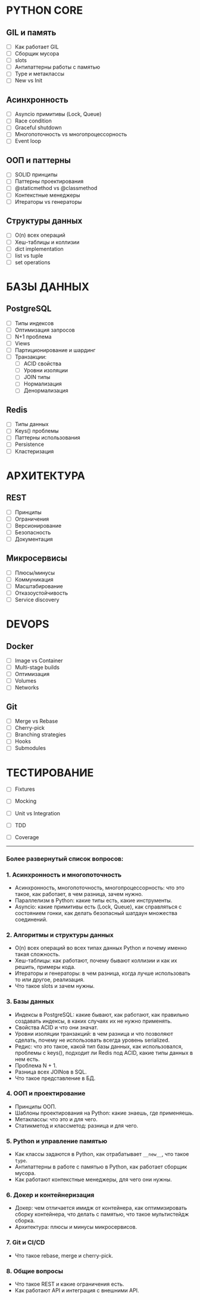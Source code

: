 # PYTHON CORE

## GIL и память

- [ ] Как работает GIL
- [ ] Сборщик мусора
- [ ] slots
- [ ] Антипаттерны работы с памятью
- [ ] Type и метаклассы
- [ ] New vs Init

## Асинхронность

- [ ] Asyncio примитивы (Lock, Queue)
- [ ] Race condition
- [ ] Graceful shutdown
- [ ] Многопоточность vs многопроцессорность
- [ ] Event loop

## ООП и паттерны

- [ ] SOLID принципы
- [ ] Паттерны проектирования
- [ ] @staticmethod vs @classmethod
- [ ] Контекстные менеджеры
- [ ] Итераторы vs генераторы

## Структуры данных

- [ ] O(n) всех операций
- [ ] Хеш-таблицы и коллизии
- [ ] dict implementation
- [ ] list vs tuple
- [ ] set operations

# БАЗЫ ДАННЫХ

## PostgreSQL

- [ ] Типы индексов
- [ ] Оптимизация запросов
- [ ] N+1 проблема
- [ ] Views
- [ ] Партиционирование и шардинг
- [ ] Транзакции:
  - [ ] ACID свойства
  - [ ] Уровни изоляции
  - [ ] JOIN типы
  - [ ] Нормализация
  - [ ] Денормализация

## Redis

- [ ] Типы данных
- [ ] Keys() проблемы
- [ ] Паттерны использования
- [ ] Persistence
- [ ] Кластеризация

# АРХИТЕКТУРА

## REST

- [ ] Принципы
- [ ] Ограничения
- [ ] Версионирование
- [ ] Безопасность
- [ ] Документация

## Микросервисы

- [ ] Плюсы/минусы
- [ ] Коммуникация
- [ ] Масштабирование
- [ ] Отказоустойчивость
- [ ] Service discovery

# DEVOPS

## Docker

- [ ] Image vs Container
- [ ] Multi-stage builds
- [ ] Оптимизация
- [ ] Volumes
- [ ] Networks

## Git

- [ ] Merge vs Rebase
- [ ] Cherry-pick
- [ ] Branching strategies
- [ ] Hooks
- [ ] Submodules

# ТЕСТИРОВАНИЕ

- [ ] Fixtures
- [ ] Mocking
- [ ] Unit vs Integration
- [ ] TDD
- [ ] Coverage


___
### Более развернутый список вопросов:

### 1. Асинхронность и многопоточность
- Асинхронность, многопоточность, многопроцессорность: что это такое, как работает, в чем разница, зачем нужно.
- Параллелизм в Python: какие типы есть, какие инструменты.
- Asyncio: какие примитивы есть (Lock, Queue), как справляться с состоянием гонки, как делать безопасный шатдаун множества соединений.

### 2. Алгоритмы и структуры данных
- O(n) всех операций во всех типах данных Python и почему именно такая сложность.
- Хеш-таблицы: как работают, почему бывают коллизии и как их решить, примеры кода.
- Итераторы и генераторы: в чем разница, когда лучше использовать то или другое, реализация.
- Что такое slots и зачем нужны.

### 3. Базы данных
- Индексы в PostgreSQL: какие бывают, как работают, как правильно создавать индексы, в каких случаях их не нужно применять.
- Свойства ACID и что они значат.
- Уровни изоляции транзакций: в чем разница и что позволяют сделать, почему не использовать всегда уровень serialized.
- Редис: что это такое, какой тип базы данных, как использовался, проблемы с keys(), подходит ли Redis под ACID, какие типы данных в нем есть.
- Проблема N + 1.
- Разница всех JOINов в SQL.
- Что такое представление в БД.

### 4. ООП и проектирование
- Принципы ООП.
- Шаблоны проектирования на Python: какие знаешь, где применяешь.
- Метаклассы: что это и для чего.
- Статикметод и классметод: разница и для чего.

### 5. Python и управление памятью
- Как классы задаются в Python, как отрабатывает `__new__`, что такое `type`.
- Антипаттерны в работе с памятью в Python, как работает сборщик мусора.
- Как работают контекстные менеджеры, для чего они нужны.

### 6. Докер и контейнеризация
- Докер: чем отличается имидж от контейнера, как оптимизировать сборку контейнера, что делать с памятью, что такое мультистейдж сборка.
- Архитектура: плюсы и минусы микросервисов.

### 7. Git и CI/CD
- Что такое rebase, merge и cherry-pick.

### 8. Общие вопросы
- Что такое REST и какие ограничения есть.
- Как работают API и интеграция с внешними API.